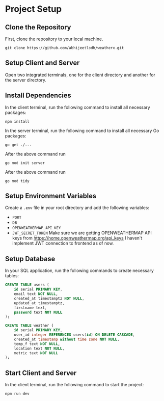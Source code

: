 # Project Setup


## Clone the Repository
First, clone the repository to your local machine.

```
git clone https://github.com/abhijeetlodh/weatherx.git
```

## Setup Client and Server
Open two integrated terminals, one for the client directory and another for the server directory.

## Install Dependencies
In the client terminal, run the following command to install all necessary packages:
```
npm install
```
In the server terminal, run the following command to install all necessary Go packages:
```
go get ./...
```
After the above command run 
```
go mod init server
```
After the above command run 
```
go mod tidy
```

## Setup Environment Variables
Create a `.env` file in your root directory and add the following variables:
- `PORT`
- `DB`
- `OPENWEATHERMAP_API_KEY`
- `JWT_SECRET_TOKEN`
Make sure we are getting OPENWEATHERMAP API keys from https://home.openweathermap.org/api_keys 
I haven't implement JWT connection to frontend as of now.

## Setup Database
In your SQL application, run the following commands to create necessary tables:

```sql
CREATE TABLE users (
    id serial PRIMARY KEY,
    email text NOT NULL,
    created_at timestamptz NOT NULL,
    updated_at timestamptz,
    firstname text,
    password text NOT NULL
);

CREATE TABLE weather (
    id serial PRIMARY KEY,
    user_id integer REFERENCES users(id) ON DELETE CASCADE,
    created_at timestamp without time zone NOT NULL,
    temp_f text NOT NULL,
    location text NOT NULL,
    metric text NOT NULL
);
```

## Start Client and Server
In the client terminal, run the following command to start the project:
```
npm run dev
```
